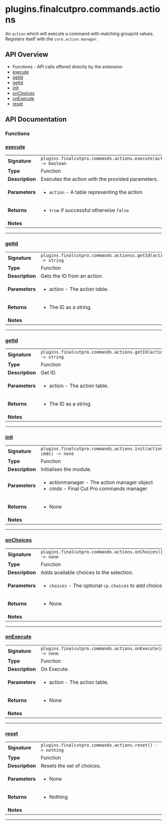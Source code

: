 # plugins.finalcutpro.commands.actions

An `action` which will execute a command with matching group/id values.
Registers itself with the `core.action.manager`.

## API Overview
* Functions - API calls offered directly by the extension
 * [execute](#execute)
 * [getId](#getid)
 * [getId](#getid)
 * [init](#init)
 * [onChoices](#onchoices)
 * [onExecute](#onexecute)
 * [reset](#reset)

## API Documentation

### Functions


### [execute](#execute)

|                                             |                                                                                     |
| --------------------------------------------|-------------------------------------------------------------------------------------|
| **Signature**                               | `plugins.finalcutpro.commands.actions.execute(action) -> boolean`                                                                    |
| **Type**                                    | Function                                                                     |
| **Description**                             | Executes the action with the provided parameters.                                                                     |
| **Parameters**                              | <ul><li>`action`  - A table representing the action</li></ul> |
| **Returns**                                 | <ul><li>`true` if successful otherwise `false`</li></ul>          |
| **Notes**                                   | <ul></ul>                |

---

### [getId](#getid)

|                                             |                                                                                     |
| --------------------------------------------|-------------------------------------------------------------------------------------|
| **Signature**                               | `plugins.finalcutpro.commands.actionss.getId(action) -> string`                                                                    |
| **Type**                                    | Function                                                                     |
| **Description**                             | Gets the ID from an action.                                                                     |
| **Parameters**                              | <ul><li>action - The action table.</li></ul> |
| **Returns**                                 | <ul><li>The ID as a string.</li></ul>          |
| **Notes**                                   | <ul></ul>                |

---

### [getId](#getid)

|                                             |                                                                                     |
| --------------------------------------------|-------------------------------------------------------------------------------------|
| **Signature**                               | `plugins.finalcutpro.commands.actions.getId(action) -> string`                                                                    |
| **Type**                                    | Function                                                                     |
| **Description**                             | Get ID.                                                                     |
| **Parameters**                              | <ul><li>action - The action table.</li></ul> |
| **Returns**                                 | <ul><li>The ID as a string.</li></ul>          |
| **Notes**                                   | <ul></ul>                |

---

### [init](#init)

|                                             |                                                                                     |
| --------------------------------------------|-------------------------------------------------------------------------------------|
| **Signature**                               | `plugins.finalcutpro.commands.actions.init(actionmanager, cmds) -> none`                                                                    |
| **Type**                                    | Function                                                                     |
| **Description**                             | Initialises the module.                                                                     |
| **Parameters**                              | <ul><li>actionmanager - The action manager object</li><li>cmds - Final Cut Pro commands manager</li></ul> |
| **Returns**                                 | <ul><li>None</li></ul>          |
| **Notes**                                   | <ul></ul>                |

---

### [onChoices](#onchoices)

|                                             |                                                                                     |
| --------------------------------------------|-------------------------------------------------------------------------------------|
| **Signature**                               | `plugins.finalcutpro.commands.actions.onChoices([choices]) -> none`                                                                    |
| **Type**                                    | Function                                                                     |
| **Description**                             | Adds available choices to the selection.                                                                     |
| **Parameters**                              | <ul><li>`choices` - The optional `cp.choices` to add choices to.</li></ul> |
| **Returns**                                 | <ul><li>None</li></ul>          |
| **Notes**                                   | <ul></ul>                |

---

### [onExecute](#onexecute)

|                                             |                                                                                     |
| --------------------------------------------|-------------------------------------------------------------------------------------|
| **Signature**                               | `plugins.finalcutpro.commands.actions.onExecute(action) -> none`                                                                    |
| **Type**                                    | Function                                                                     |
| **Description**                             | On Execute.                                                                     |
| **Parameters**                              | <ul><li>action - The action table.</li></ul> |
| **Returns**                                 | <ul><li>None</li></ul>          |
| **Notes**                                   | <ul></ul>                |

---

### [reset](#reset)

|                                             |                                                                                     |
| --------------------------------------------|-------------------------------------------------------------------------------------|
| **Signature**                               | `plugins.finalcutpro.commands.actions.reset() -> nothing`                                                                    |
| **Type**                                    | Function                                                                     |
| **Description**                             | Resets the set of choices.                                                                     |
| **Parameters**                              | <ul><li>None</li></ul> |
| **Returns**                                 | <ul><li>Nothing</li></ul>          |
| **Notes**                                   | <ul></ul>                |

---
